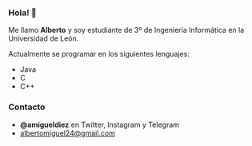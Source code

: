 ### Hola! 👋
Me llamo **Alberto** y soy estudiante de 3º de Ingeniería Informática en la Universidad de León.

Actualmente se programar en los siguientes lenguajes:
  - Java
  - C
  - C++
### Contacto
  - **@amigueldiez** en Twitter, Instagram y Telegram
  - <albertomiguel24@gmail.com>



<!--
**amigueldiez/amigueldiez** is a ✨ _special_ ✨ repository because its `README.md` (this file) appears on your GitHub profile.

Here are some ideas to get you started:

- 🔭 I’m currently working on ...
- 🌱 I’m currently learning ...
- 👯 I’m looking to collaborate on ...
- 🤔 I’m looking for help with ...
- 💬 Ask me about ...
- 📫 How to reach me: ...
- 😄 Pronouns: ...
- ⚡ Fun fact: ...
-->
